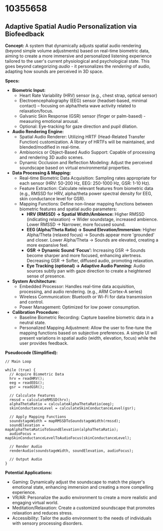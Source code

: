 # 10355658

## Adaptive Spatial Audio Personalization via Biofeedback

**Concept:** A system that dynamically adjusts spatial audio rendering (beyond simple volume adjustments) based on real-time biometric data, aiming to create a more immersive and personalized listening experience tailored to the user's current physiological and psychological state.  This goes beyond categorizing *audio* - it personalizes the *rendering* of audio, adapting how sounds are perceived in 3D space.

**Specs:**

*   **Biometric Input:**
    *   Heart Rate Variability (HRV) sensor (e.g., chest strap, optical sensor)
    *   Electroencephalography (EEG) sensor (headset-based, minimal contact) – focusing on alpha/theta wave activity related to relaxation/focus.
    *   Galvanic Skin Response (GSR) sensor (finger or palm-based) - measuring emotional arousal.
    *   Optional: Eye-tracking for gaze direction and pupil dilation.
*   **Audio Rendering Engine:**
    *   Spatial Audio Renderer:  Utilizing HRTF (Head-Related Transfer Function) customization.  A library of HRTFs will be maintained, and blended/modified in real-time.
    *   Ambisonics or Object-Based Audio Support:  Capable of processing and rendering 3D audio scenes.
    *   Dynamic Occlusion and Reflection Modeling: Adjust the perceived soundscape based on virtual environmental properties.
*   **Data Processing & Mapping:**
    *   Real-time Biometric Data Acquisition:  Sampling rates appropriate for each sensor (HRV: 50-200 Hz, EEG: 250-1000 Hz, GSR: 1-10 Hz).
    *   Feature Extraction:  Calculate relevant features from biometric data (e.g., RMSSD for HRV, alpha/theta power spectral density for EEG, skin conductance level for GSR).
    *   Mapping Functions:  Define non-linear mapping functions between biometric features and spatial audio parameters:
        *   **HRV (RMSSD) -> Spatial Width/Ambience:**  Higher RMSSD (indicating relaxation) -> Wider soundstage, increased ambience.  Lower RMSSD -> Narrower, more focused sound.
        *   **EEG (Alpha/Theta Ratio) -> Sound Elevation/Immersion:** Higher Alpha/Theta (relaxed focus) -> Sounds appear more 'grounded' and closer. Lower Alpha/Theta -> Sounds are elevated, creating a more expansive feel.
        *   **GSR -> Dynamic Sound ‘Focus’:** Increasing GSR -> Sounds become sharper and more focused, enhancing alertness. Decreasing GSR -> Softer, diffused audio, promoting relaxation.
        *   **Eye Tracking (optional) -> Adaptive Audio Panning:** Audio sources subtly pan with gaze direction to create a heightened sense of presence.
*   **System Architecture:**
    *   Embedded Processor:  Handles real-time data acquisition, processing, and audio rendering. (e.g., ARM Cortex-A series)
    *   Wireless Communication: Bluetooth or Wi-Fi for data transmission and control.
    *   Power Management: Optimized for low power consumption.
*   **Calibration Procedure:**
    *   Baseline Biometric Recording: Capture baseline biometric data in a neutral state.
    *   Personalized Mapping Adjustment: Allow the user to fine-tune the mapping functions based on subjective preferences.  A simple UI will present variations in spatial audio (width, elevation, focus) while the user provides feedback.

**Pseudocode (Simplified):**

```
// Main Loop

while (true) {
  // Acquire Biometric Data
  hrv = readHRV();
  eeg = readEEG();
  gsr = readGSR();

  // Calculate Features
  rmssd = calculateRMSSD(hrv);
  alphaThetaRatio = calculateAlphaThetaRatio(eeg);
  skinConductanceLevel = calculateSkinConductanceLevel(gsr);

  // Apply Mapping Functions
  soundstageWidth = mapRMSSDToSoundstageWidth(rmssd);
  soundElevation = mapAlphaThetaRatioToSoundElevation(alphaThetaRatio);
  audioFocus = mapSkinConductanceLevelToAudioFocus(skinConductanceLevel);

  // Render Audio
  renderAudio(soundstageWidth, soundElevation, audioFocus);

  // Output Audio
}
```

**Potential Applications:**

*   Gaming: Dynamically adjust the soundscape to match the player's emotional state, enhancing immersion and creating a more compelling experience.
*   VR/AR:  Personalize the audio environment to create a more realistic and engaging virtual world.
*   Meditation/Relaxation:  Create a customized soundscape that promotes relaxation and reduces stress.
*   Accessibility:  Tailor the audio environment to the needs of individuals with sensory processing disorders.